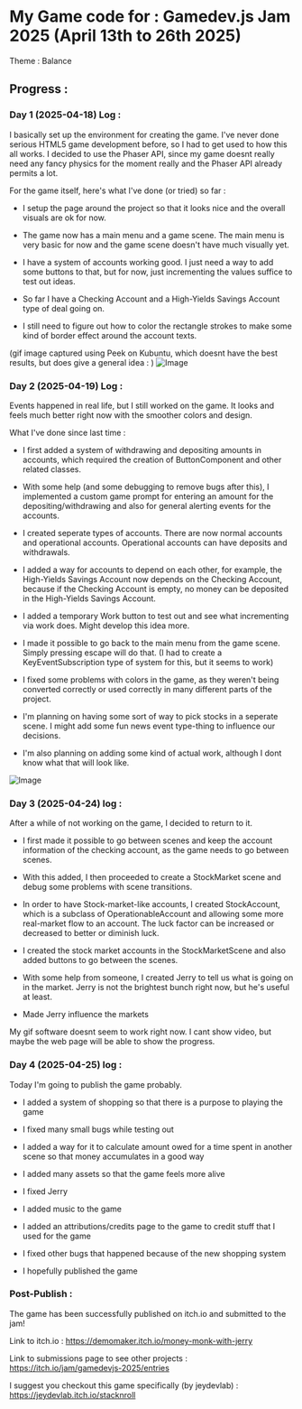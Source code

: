 # My Game code for : Gamedev.js Jam 2025 (April 13th to 26th 2025)

Theme : Balance

## Progress :

### Day 1 (2025-04-18) Log :

I basically set up the environment for creating the game.
I've never done serious HTML5 game development before, so I had to get used to how this all works.
I decided to use the Phaser API, since my game doesnt really need any fancy physics for the moment really and the Phaser API already permits a lot.


For the game itself, here's what I've done (or tried) so far :

- I setup the page around the project so that it looks nice and the overall visuals are ok for now.

- The game now has a main menu and a game scene. The main menu is very basic for now and the game scene doesn't have much visually yet.

- I have a system of accounts working good. I just need a way to add some buttons to that, but for now, just incrementing the values suffice to test out ideas.

- So far I have a Checking Account and a High-Yields Savings Account type of deal going on.

- I still need to figure out how to color the rectangle strokes to make some kind of border effect around the account texts.

(gif image captured using Peek on Kubuntu, which doesnt have the best results, but does give a general idea : )
![Image](https://github.com/user-attachments/assets/acaf9d2f-f846-429f-8bae-faee9e499cbf)

### Day 2 (2025-04-19) Log :

Events happened in real life, but I still worked on the game. It looks and feels much better right now with the smoother colors and design.

What I've done since last time :

- I first added a system of withdrawing and depositing amounts in accounts, which required the creation of ButtonComponent and other related classes.

- With some help (and some debugging to remove bugs after this), I implemented a custom game prompt for entering an amount for the depositing/withdrawing and also for general alerting events for the accounts.

- I created seperate types of accounts. There are now normal accounts and operational accounts. Operational accounts can have deposits and withdrawals.

- I added a way for accounts to depend on each other, for example, the High-Yields Savings Account now depends on the Checking Account, because if the Checking Account is empty, no money can be deposited in the High-Yields Savings Account.

- I added a temporary Work button to test out and see what incrementing via work does. Might develop this idea more.

- I made it possible to go back to the main menu from the game scene. Simply pressing escape will do that. (I had to create a KeyEventSubscription type of system for this, but it seems to work)

- I fixed some problems with colors in the game, as they weren't being converted correctly or used correctly in many different parts of the project.

- I'm planning on having some sort of way to pick stocks in a seperate scene. I might add some fun news event type-thing to influence our decisions.

- I'm also planning on adding some kind of actual work, although I dont know what that will look like.

![Image](https://github.com/user-attachments/assets/0aa8868a-79a1-4b40-8819-1dd87ee804f1)

### Day 3 (2025-04-24) log : 

After a while of not working on the game, I decided to return to it.

- I first made it possible to go between scenes and keep the account information of the checking account, as the game needs to go between scenes.

- With this added, I then proceeded to create a StockMarket scene and debug some problems with scene transitions.

- In order to have Stock-market-like accounts, I created StockAccount, which is a subclass of OperationableAccount and allowing some more real-market flow to an account. The luck factor can be increased or decreased to better or diminish luck.

- I created the stock market accounts in the StockMarketScene and also added buttons to go between the scenes.

- With some help from someone, I created Jerry to tell us what is going on in the market. Jerry is not the brightest bunch right now, but he's useful at least.

- Made Jerry influence the markets

My gif software doesnt seem to work right now. I cant show video, but maybe the web page will be able to show the progress.

### Day 4 (2025-04-25) log :

Today I'm going to publish the game probably.

- I added a system of shopping so that there is a purpose to playing the game

- I fixed many small bugs while testing out

- I added a way for it to calculate amount owed for a time spent in another scene so that money accumulates in a good way

- I added many assets so that the game feels more alive

- I fixed Jerry

- I added music to the game

- I added an attributions/credits page to the game to credit stuff that I used for the game

- I fixed other bugs that happened because of the new shopping system

- I hopefully published the game

### Post-Publish : 

The game has been successfully published on itch.io and submitted to the jam!

Link to itch.io : https://demomaker.itch.io/money-monk-with-jerry

Link to submissions page to see other projects : https://itch.io/jam/gamedevjs-2025/entries 

I suggest you checkout this game specifically (by jeydevlab) : https://jeydevlab.itch.io/stacknroll

